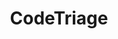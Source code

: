 ---
codehost: https://github.com/https://github.com/codetriage/codetriage
logohandle: codetriage
sort: codetriage
title: CodeTriage
website: https://www.codetriage.com/
---